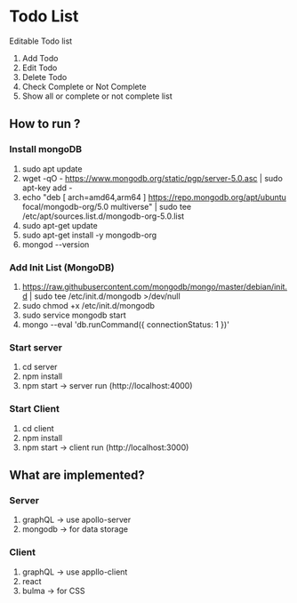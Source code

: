 # Todo List
Editable Todo list
  1. Add Todo
  2. Edit Todo
  3. Delete Todo
  4. Check Complete or Not Complete
  5. Show all or complete or not complete list

## How to run ?
### Install mongoDB
  1. sudo apt update
  2. wget -qO - https://www.mongodb.org/static/pgp/server-5.0.asc | sudo apt-key add -
  3. echo "deb [ arch=amd64,arm64 ] https://repo.mongodb.org/apt/ubuntu focal/mongodb-org/5.0 multiverse" | sudo tee /etc/apt/sources.list.d/mongodb-org-5.0.list
  4. sudo apt-get update
  5. sudo apt-get install -y mongodb-org
  6. mongod --version

### Add Init List (MongoDB)
  1. https://raw.githubusercontent.com/mongodb/mongo/master/debian/init.d | sudo tee /etc/init.d/mongodb >/dev/null
  2. sudo chmod +x /etc/init.d/mongodb
  3. sudo service mongodb start
  4. mongo --eval 'db.runCommand({ connectionStatus: 1 })'

### Start server
  1. cd server
  2. npm install
  3. npm start -> server run (http://localhost:4000)

### Start Client
  1. cd client
  2. npm install
  3. npm start -> client run (http://localhost:3000)

## What are implemented?

### Server
  1. graphQL -> use apollo-server
  2. mongodb -> for data storage

### Client
  1. graphQL -> use appllo-client
  2. react
  3. bulma -> for CSS
  
  
  


  

